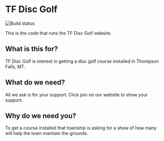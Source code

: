 # TF Disc Golf

![Build status](https://github.com/ColtMcG1/TFDiscGolf/actions/workflows/build.yml/badge.svg)

This is the code that runs the TF Disc Golf website.

## What is this for?
TF Disc Golf is interest in getting a disc golf course installed in Thompson Falls, MT.

## What do we need?
All we ask is for your support. Click join on our website to show your support.

## Why do we need you?
To get a course installed that township is asking for a show of how many will help the town maintain the grounds.
